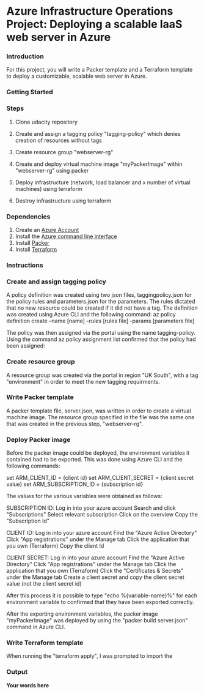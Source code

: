 # Azure Infrastructure Operations Project: Deploying a scalable IaaS web server in Azure

### Introduction
For this project, you will write a Packer template and a Terraform template to deploy a customizable, scalable web server in Azure.

### Getting Started
### Steps
1. Clone udacity repository

2. Create and assign a tagging policy "tagging-policy" which denies creation of resources without tags

3. Create resource group "webserver-rg"

4. Create and deploy virtual machine image "myPackerImage" within "webserver-rg" using packer

5. Deploy infrastructure (network, load balancer and x number of virtual machines) using terraform

6. Destroy infrastructure using terraform


### Dependencies
1. Create an [Azure Account](https://portal.azure.com) 
2. Install the [Azure command line interface](https://docs.microsoft.com/en-us/cli/azure/install-azure-cli?view=azure-cli-latest)
3. Install [Packer](https://www.packer.io/downloads)
4. Install [Terraform](https://www.terraform.io/downloads.html)

### Instructions
### Create and assign tagging policy
A policy definition was created using two json files, taggingpolicy.json for the policy rules and parameters.json for the parameters. The rules dictated that no new resource could be created if it did not have a tag. The definition was created using Azure CLI and the following command:
az policy definition create –name [name] –rules [rules file] -params [parameters file]

The policy was then assigned via the portal using the name tagging-policy. Using the command az policy assignment list confirmed that the policy had been assigned:

### Create resource group
A resource group was created via the portal in region "UK South", with a tag "environment" in order to meet the new tagging requirments.

### Write Packer template
A packer template file, server.json, was written in order to create a virtual machine image. The resource group specified in the file was the same one that was created in the previous step, "webserver-rg".

### Deploy Packer image
Before the packer image could be deployed, the environment variables it contained had to be exported. This was done using Azure CLI and the following commands:

set ARM_CLIENT_ID = {client id}
set ARM_CLIENT_SECRET = {client secret value}
set ARM_SUBSCRIPTION_ID = {subscription id}

The values for the various variables were obtained as follows:

SUBSCRIPTION ID:
Log in into your azure account
Search and click "Subscriptions"
Select relevant subscription
Click on the overview
Copy the "Subscription Id"

CLIENT ID:
Log in into your azure account
Find the "Azure Active Directory"
Click "App registrations" under the Manage tab
Click the application that you own (Terraform)
Copy the client Id

CLIENT SECRET:
Log in into your azure account
Find the "Azure Active Directory"
Click "App registrations" under the Manage tab
Click the application that you own (Terraform)
Click the "Certificates & Secrets" under the Manage tab
Create a client secret and copy the client secret value (not the client secret id) 

After this process it is possible to type "echo %{variable-name}%" for each environment variable to confirmed that they have been exported correctly.

After the exporting environment variables, the packer image "myPackerImage" was deployed by using the "packer build server.json" command in Azure CLI.

### Write Terraform template

When running the "terraform apply", I was prompted to import the 

### Output
**Your words here**

